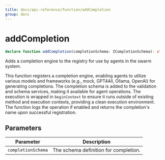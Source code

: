 ```yaml
---
title: docs/api-reference/function/addCompletion
group: docs
---
```


# addCompletion

```ts
declare function addCompletion(completionSchema: ICompletionSchema): string;
```

Adds a completion engine to the registry for use by agents in the swarm system.

This function registers a completion engine, enabling agents to utilize various models and frameworks (e.g., mock, GPT4All, Ollama, OpenAI)
for generating completions. The completion schema is added to the validation and schema services, making it available for agent operations.
The execution is wrapped in `beginContext` to ensure it runs outside of existing method and execution contexts, providing a clean execution environment.
The function logs the operation if enabled and returns the completion's name upon successful registration.

## Parameters

| Parameter | Description |
|-----------|-------------|
| `completionSchema` | The schema definition for completion. |
